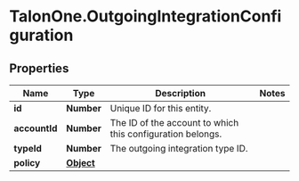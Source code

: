 # TalonOne.OutgoingIntegrationConfiguration

## Properties

Name | Type | Description | Notes
------------ | ------------- | ------------- | -------------
**id** | **Number** | Unique ID for this entity. | 
**accountId** | **Number** | The ID of the account to which this configuration belongs. | 
**typeId** | **Number** | The outgoing integration type ID. | 
**policy** | [**Object**](.md) |  | 


